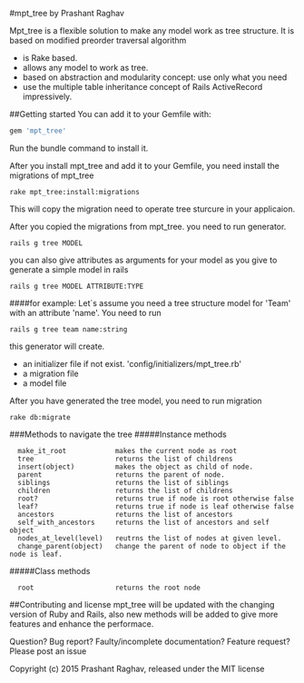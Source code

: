 #mpt_tree
by Prashant Raghav

Mpt_tree is a flexible solution to make any model work as tree structure. It is based on modified preorder traversal algorithm

* is Rake based.
* allows any model to work as tree.
* based on abstraction and modularity concept: use only what you need
* use the multiple table inheritance concept of Rails ActiveRecord impressively.


##Getting started
You can add it to your Gemfile with:
```ruby
gem 'mpt_tree'
```
Run the bundle command to install it.

After you install mpt_tree and add it to your Gemfile, you need install the migrations of mpt_tree
```console
rake mpt_tree:install:migrations
```
This will copy the migration need to operate tree sturcure in your applicaion. 

After you copied the migrations from mpt_tree. you need to run generator.
```console
rails g tree MODEL
```
you can also give attributes as arguments for your model as you give to generate a simple model in rails
```console
rails g tree MODEL ATTRIBUTE:TYPE
```
####for example: 
Let`s assume you need a tree structure model for 'Team' with an attribute 'name'. You need to run
```console
rails g tree team name:string
```

this generator will create.
- an initializer file if not exist. 'config/initializers/mpt_tree.rb'
- a migration file 
- a model file

After you have generated the tree model, you need to run migration
```console
rake db:migrate
```

###Methods to navigate the tree
#####Instance methods
```console
  make_it_root            makes the current node as root
  tree                    returns the list of childrens
  insert(object)          makes the object as child of node.
  parent                  returns the parent of node.
  siblings                returns the list of siblings
  children                returns the list of childrens
  root?                   returns true if node is root otherwise false
  leaf?                   returns true if node is leaf otherwise false
  ancestors               returns the list of ancestors
  self_with_ancestors     returns the list of ancestors and self object 
  nodes_at_level(level)   reutrns the list of nodes at given level.
  change_parent(object)   change the parent of node to object if the node is leaf.     
```
#####Class methods
```console
  root                    returns the root node
```

##Contributing and license
mpt_tree will be updated with the changing version of Ruby and Rails, also new methods will be added to give more features and enhance the performace.

Question? Bug report? Faulty/incomplete documentation? Feature request? Please post an issue

Copyright (c) 2015 Prashant Raghav, released under the MIT license
